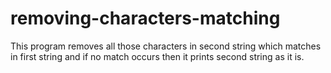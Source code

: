 # removing-characters-matching
This program removes all those characters in second string which matches in first string and if no match occurs then it prints second string as it is.
